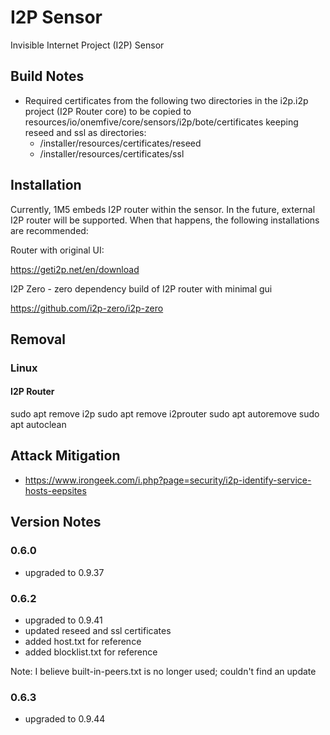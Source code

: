 # I2P Sensor
Invisible Internet Project (I2P) Sensor

## Build Notes
- Required certificates from the following two directories in the i2p.i2p project (I2P Router core)
to be copied to resources/io/onemfive/core/sensors/i2p/bote/certificates keeping reseed and ssl as directories:
    - /installer/resources/certificates/reseed
    - /installer/resources/certificates/ssl

## Installation
Currently, 1M5 embeds I2P router within the sensor. In the future,
external I2P router will be supported. When that happens, the following
installations are recommended:

Router with original UI:

https://geti2p.net/en/download

I2P Zero - zero dependency build of I2P router with minimal gui

https://github.com/i2p-zero/i2p-zero

## Removal

### Linux

#### I2P Router
sudo apt remove i2p
sudo apt remove i2prouter
sudo apt autoremove
sudo apt autoclean

## Attack Mitigation

- https://www.irongeek.com/i.php?page=security/i2p-identify-service-hosts-eepsites

## Version Notes

### 0.6.0
- upgraded to 0.9.37

### 0.6.2
- upgraded to 0.9.41
- updated reseed and ssl certificates
- added host.txt for reference
- added blocklist.txt for reference

Note: I believe built-in-peers.txt is no longer used; couldn't find an update

### 0.6.3
- upgraded to 0.9.44
